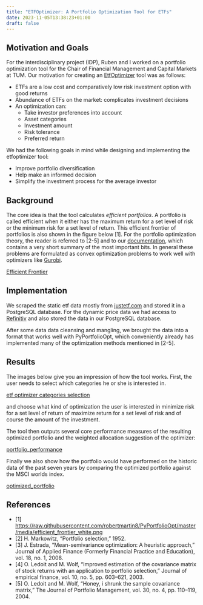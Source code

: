```yaml
---
title: "ETFOptimizer: A Portfolio Optimization Tool for ETFs"
date: 2023-11-05T13:38:23+01:00
draft: false
---
```


## Motivation and Goals

For the interdisciplinary project (IDP), Ruben and I worked on a portfolio optimization tool for the Chair of Financial Management and Capital Markets at TUM. 
Our motivation for creating an [EtfOptimizer](https://github.com/armbruer/etfoptimizer) tool was as follows:

- ETFs are a low cost and comparatively low risk investment option with good returns
- Abundance of ETFs on the market: complicates investment decisions
- An optimization can:
    - Take investor preferences into account
    - Asset categories
    - Investment amount
    - Risk tolerance
    - Preferred return

We had the following goals in mind while designing and implementing the etfoptimizer tool:

- Improve portfolio diversification
- Help make an informed decision
- Simplify the investment process for the average investor 

## Background

The core idea is that the tool calculates *efficient portfolios*. A portfolio is called efficient when it either has the maximum return for a set level of risk or the minimum risk for a set level of return. This efficient frontier of portfolios is also shown in the figure below [1]. 
For the portfolio optimization theory, the reader is referred to [2-5] and to our [documentation](https://github.com/armbruer/etfoptimizer/blob/main/docs/report.pdf), which contains a very short summary of the most important bits. In general these problems are formulated as convex optimization problems to work well with optimizers like [Gurobi](https://www.gurobi.com/).

[Efficient Frontier](/images/etfoptimizer/efficient_frontier_white.png)

## Implementation

We scraped the static etf data mostly from [justetf.com](https://www.justetf.com) and stored it in a PostgreSQL database. For the dynamic price data we had access to [Refinitiv](https://www.refinitiv.com/en) and also stored the data in our PostgreSQL database.

After some data data cleansing and mangling, we brought the data into a format that works well with PyPortfolioOpt, which conveniently already has implemented many of the optimization methods mentioned in [2-5].

## Results

The images below give you an impression of how the tool works. First, the user needs to select which categories he or she is interested in.

[etf optimizer categories selection](/images/etfoptimizer/categories.png)

and choose what kind of optimization the user is interested in minimize risk for a set level of return of maximize return for a set level of risk and of course the amount of the investment.

The tool then outputs several core performance measures of the resulting optimized portfolio and the weighted allocation suggestion of the optimizer:

[portfolio_performance](/images/etfoptimizer/results.png)

Finally we also show how the portfolio would have performed on the historic data of the past seven years by comparing the optimized portfolio against the MSCI worlds index.

[optimized_portfolio](/images/etfoptimizer/evaluation.png)

## References

- [1] https://raw.githubusercontent.com/robertmartin8/PyPortfolioOpt/master/media/efficient_frontier_white.png
- [2] H. Markowitz, “Portfolio selection,” 1952.
- [3] J. Estrada, “Mean-semivariance optimization: A heuristic approach,” Journal of
Applied Finance (Formerly Financial Practice and Education), vol. 18, no. 1, 2008.
- [4] O. Ledoit and M. Wolf, “Improved estimation of the covariance matrix of stock
returns with an application to portfolio selection,” Journal of empirical finance,
vol. 10, no. 5, pp. 603–621, 2003.
- [5] O. Ledoit and M. Wolf, “Honey, i shrunk the sample covariance matrix,” The
Journal of Portfolio Management, vol. 30, no. 4, pp. 110–119, 2004.
